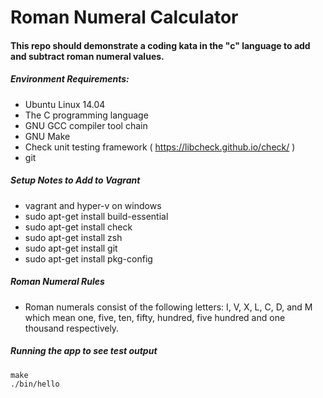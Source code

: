 # Roman Numeral Calculator 

#### This repo should demonstrate a coding kata in the "c" language to add and subtract roman numeral values. 

##### Environment Requirements:
- Ubuntu Linux 14.04
- The C programming language
- GNU GCC compiler tool chain
- GNU Make
- Check unit testing framework ( https://libcheck.github.io/check/ )
- git

##### Setup Notes to Add to Vagrant
- vagrant and hyper-v on windows 
- sudo apt-get install build-essential 
- sudo apt-get install check
- sudo apt-get install zsh
- sudo apt-get install git 
- sudo apt-get install pkg-config 

##### Roman Numeral Rules
- Roman numerals consist of the following letters: I, V, X, L, C, D, and M which mean one, five, ten, fifty, hundred, five hundred and one thousand respectively.

##### Running the app to see test output
```
make
./bin/hello
``` 
